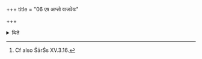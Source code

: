 +++
title = "06 एष आप्तो वाजपेयः"

+++

<details><summary>थिते</summary>

6. This is the usual Vājapeya.[^1]   

[^1]: Cf also ŚārŚs XV.3.16. 
</details>
